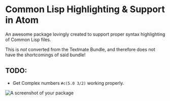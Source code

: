 # Common Lisp Highlighting & Support in Atom

An awesome package lovingly created to support proper syntax highlighting of Common Lisp files.

This is *not* converted from the Textmate Bundle, and therefore does not have the shortcomings of said bundle!

## TODO:
* Get Complex numbers `#c(5.0 3/2)` working properly.

![A screenshot of your package](https://f.cloud.github.com/assets/69169/2290250/c35d867a-a017-11e3-86be-cd7c5bf3ff9b.gif)
